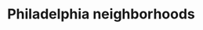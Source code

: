 ---
pid: MX256
title: Philadelphia neighborhoods
location_transcription: A kiosk in each neighborhood
zipcode: '19038'
outside_phl: 'Glenside PA '
neighborhood: Glenside
age: '57'
age_range: 50-59
instagram: 
image_file_name: MX_256.jpg
proposal_transcription: The kiosks could feature residents, important history or events,
  cuisine, languages spoken in the neighborhood, architecture and each would be done
  by a group from the neighborhood participating.
topic: Culture,History,Neighborhoods,Philadelphia
topic_summary: 0, 0, 0, 0
type: Interactive,Space,Sculpture Statue
keywords_other: 
credit: Ellen Baxter
image_labels: 
twitter: 
facebook: 
permalink: "/monuments/mx256/"
layout: item-page
---